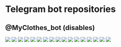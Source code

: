 # Telegram bot repositories
## @MyClothes_bot (disables)
![](https://github.com/Begelit/Telegram_bot_repositories/blob/zara/MyClothes_bot/images/1.jpeg)
![](https://github.com/Begelit/Telegram_bot_repositories/blob/zara/MyClothes_bot/images/2.jpeg)
![](https://github.com/Begelit/Telegram_bot_repositories/blob/zara/MyClothes_bot/images/3.jpeg)
![](https://github.com/Begelit/Telegram_bot_repositories/blob/zara/MyClothes_bot/images/4.jpeg)
![](https://github.com/Begelit/Telegram_bot_repositories/blob/zara/MyClothes_bot/images/5.jpeg)
![](https://github.com/Begelit/Telegram_bot_repositories/blob/zara/MyClothes_bot/images/6.jpeg)
![](https://github.com/Begelit/Telegram_bot_repositories/blob/zara/MyClothes_bot/images/7.jpeg)
![](https://github.com/Begelit/Telegram_bot_repositories/blob/zara/MyClothes_bot/images/8.jpeg)
![](https://github.com/Begelit/Telegram_bot_repositories/blob/zara/MyClothes_bot/images/9.jpeg)
![](https://github.com/Begelit/Telegram_bot_repositories/blob/zara/MyClothes_bot/images/10.jpeg)
![](https://github.com/Begelit/Telegram_bot_repositories/blob/zara/MyClothes_bot/images/11.jpeg)
![](https://github.com/Begelit/Telegram_bot_repositories/blob/zara/MyClothes_bot/images/12.jpeg)
![](https://github.com/Begelit/Telegram_bot_repositories/blob/zara/MyClothes_bot/images/13.jpeg)
![](https://github.com/Begelit/Telegram_bot_repositories/blob/zara/MyClothes_bot/images/14.jpeg)
![](https://github.com/Begelit/Telegram_bot_repositories/blob/zara/MyClothes_bot/images/15.jpeg)
![](https://github.com/Begelit/Telegram_bot_repositories/blob/zara/MyClothes_bot/images/16.jpeg)
![](https://github.com/Begelit/Telegram_bot_repositories/blob/zara/MyClothes_bot/images/17.jpeg)
